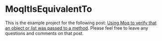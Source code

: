 # MoqItIsEquivalentTo

This is the example project for the following post: [Using Moq to verify that an object or list was passed to a method](https://daninacan.com/using-moq-to-verify-that-an-object-or-list-was-passed-to-a-method/). Please feel free to leave any questions and comments on that post.

